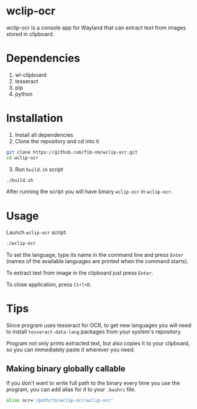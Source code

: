 # wclip-ocr
wclip-ocr is a console app for Wayland that can extract text from images stored in clipboard.

# Dependencies
1. wl-clipboard
2. tesseract
3. pip
4. python

# Installation
1. Install all dependencies
2. Clone the repository and cd into it
```bash
git clone https://github.com/fib-nm/wclip-ocr.git
cd wclip-ocr
```
3. Run `build.sh` script
```bash
./build.sh
```

After running the script you will have binary `wclip-ocr` in `wclip-ocr`.

# Usage
Launch `wclip-ocr` script.
```bash
./wclip-ocr
```

To set the language, type its name in the command line and press `Enter` (names of the available languages are printed when the command starts).

To extract text from image in the clipboard just press `Enter`.

To close application, press `Ctrl+D`.

# Tips
Since program uses tesseract for OCR, to get new languages you will need to install `tesseract-data-lang` packages from your system's repository.

Program not only prints extracted text, but also copies it to your clipboard, so you can immediately paste it wherever you need.

## Making binary globally callable

If you don't want to write full path to the binary every time you use the program, you can add alias for it to your `.bashrc` file.
```bash
alias ocr='/path/to/wclip-ocr/wclip-ocr'
```
